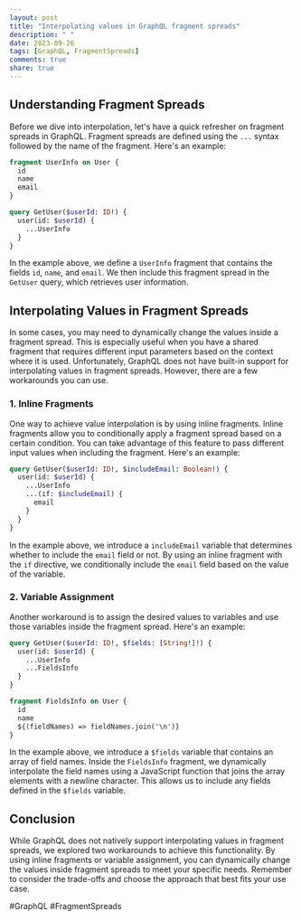 ```yaml
---
layout: post
title: "Interpolating values in GraphQL fragment spreads"
description: " "
date: 2023-09-26
tags: [GraphQL, FragmentSpreads]
comments: true
share: true
---
```


## Understanding Fragment Spreads

Before we dive into interpolation, let's have a quick refresher on fragment spreads in GraphQL. Fragment spreads are defined using the `...` syntax followed by the name of the fragment. Here's an example:

```graphql
fragment UserInfo on User {
  id
  name
  email
}

query GetUser($userId: ID!) {
  user(id: $userId) {
    ...UserInfo
  }
}
```

In the example above, we define a `UserInfo` fragment that contains the fields `id`, `name`, and `email`. We then include this fragment spread in the `GetUser` query, which retrieves user information.

## Interpolating Values in Fragment Spreads

In some cases, you may need to dynamically change the values inside a fragment spread. This is especially useful when you have a shared fragment that requires different input parameters based on the context where it is used. Unfortunately, GraphQL does not have built-in support for interpolating values in fragment spreads. However, there are a few workarounds you can use.

### 1. Inline Fragments

One way to achieve value interpolation is by using inline fragments. Inline fragments allow you to conditionally apply a fragment spread based on a certain condition. You can take advantage of this feature to pass different input values when including the fragment. Here's an example:

```graphql
query GetUser($userId: ID!, $includeEmail: Boolean!) {
  user(id: $userId) {
    ...UserInfo
    ...(if: $includeEmail) {
      email
    }
  }
}
```

In the example above, we introduce a `includeEmail` variable that determines whether to include the `email` field or not. By using an inline fragment with the `if` directive, we conditionally include the `email` field based on the value of the variable.

### 2. Variable Assignment

Another workaround is to assign the desired values to variables and use those variables inside the fragment spread. Here's an example:

```graphql
query GetUser($userId: ID!, $fields: [String!]!) {
  user(id: $userId) {
    ...UserInfo
    ...FieldsInfo
  }
}

fragment FieldsInfo on User {
  id
  name
  ${(fieldNames) => fieldNames.join('\n')}
}
```

In the example above, we introduce a `$fields` variable that contains an array of field names. Inside the `FieldsInfo` fragment, we dynamically interpolate the field names using a JavaScript function that joins the array elements with a newline character. This allows us to include any fields defined in the `$fields` variable.

## Conclusion

While GraphQL does not natively support interpolating values in fragment spreads, we explored two workarounds to achieve this functionality. By using inline fragments or variable assignment, you can dynamically change the values inside fragment spreads to meet your specific needs. Remember to consider the trade-offs and choose the approach that best fits your use case.

#GraphQL #FragmentSpreads